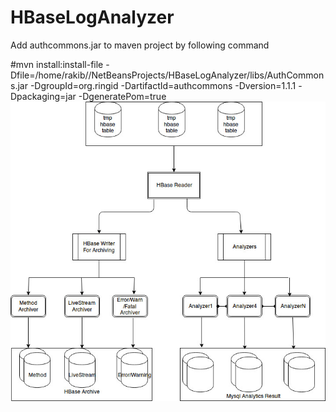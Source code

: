 # HBaseLogAnalyzer

Add authcommons.jar to maven project by following command

#mvn install:install-file -Dfile=/home/rakib//NetBeansProjects/HBaseLogAnalyzer/libs/AuthCommons.jar -DgroupId=org.ringid -DartifactId=authcommons -Dversion=1.1.1 -Dpackaging=jar -DgeneratePom=true
![alt text](https://github.com/rakib07cse/HBaseLogAnalyzer/blob/master/HBaseLogAnalyzer.jpg)
